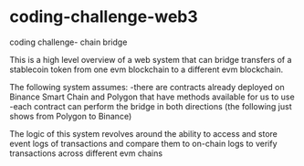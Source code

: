 # coding-challenge-web3

coding challenge- chain bridge

This is a high level overview of a web system that can bridge transfers of a stablecoin token from one evm blockchain to a different evm blockchain.

The following system assumes: -there are contracts already deployed on Binance Smart Chain and Polygon that have methods available for us to use -each contract can perform the bridge in both directions (the following just shows from Polygon to Binance)

The logic of this system revolves around the ability to access and store event logs of transactions and compare them to on-chain logs to verify transactions across different evm chains
